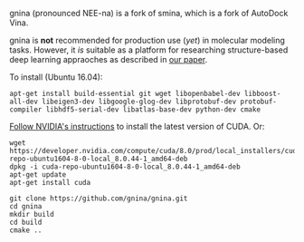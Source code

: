gnina (pronounced NEE-na) is a fork of smina, which is a fork of AutoDock Vina.

gnina is **not** recommended for production use (*yet*) in molecular modeling tasks.  However, it *is* suitable as a platform for researching structure-based deep learning appraoches as described in [our paper](https://arxiv.org/abs/1612.02751).  

To install (Ubuntu 16.04):
```
apt-get install build-essential git wget libopenbabel-dev libboost-all-dev libeigen3-dev libgoogle-glog-dev libprotobuf-dev protobuf-compiler libhdf5-serial-dev libatlas-base-dev python-dev cmake 
```

[Follow NVIDIA's instructions](http://docs.nvidia.com/cuda/cuda-installation-guide-linux/#axzz4TWipdwX1) to install the latest version of CUDA.  Or:

```
wget https://developer.nvidia.com/compute/cuda/8.0/prod/local_installers/cuda-repo-ubuntu1604-8-0-local_8.0.44-1_amd64-deb
dpkg -i cuda-repo-ubuntu1604-8-0-local_8.0.44-1_amd64-deb 
apt-get update
apt-get install cuda
```
```
git clone https://github.com/gnina/gnina.git
cd gnina
mkdir build
cd build
cmake ..
```
